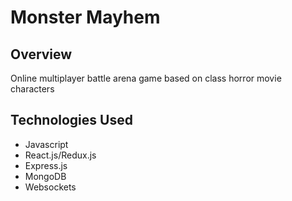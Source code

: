 # Monster Mayhem

## Overview ##
Online multiplayer battle arena game based on class horror movie characters

## Technologies Used ##
+ Javascript
+ React.js/Redux.js
+ Express.js
+ MongoDB
+ Websockets 
